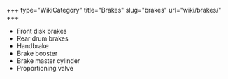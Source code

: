 +++
type="WikiCategory"
title="Brakes"
slug="brakes"
url="wiki/brakes/"
+++

*   Front disk brakes
*   Rear drum brakes
*   Handbrake
*   Brake booster
*   Brake master cylinder
*   Proportioning valve
